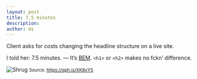 ```yaml
---
layout: post
title: 7.5 minutes
description:
author: ds
---
```


Client asks for costs changing the headline structure on a live site.

I told her: 7.5 minutes.
— It’s [BEM](/2015/09/11/once-more-bem/). `<h1>` or `<h2>` makes no fckn’ difference.

![Shrug](https://i.giphy.com/KYNywoibU1PQ4.gif)
<small>Source: https://gph.is/XK8xYS</small>
